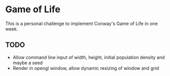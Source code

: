 # Game of Life

This is a personal challenge to implement Conway's Game of Life
in one week.

## TODO

- Allow command line input of width, height, initial population density and
  maybe a seed
- Render in opengl window, allow dynamic resizing of window and grid

